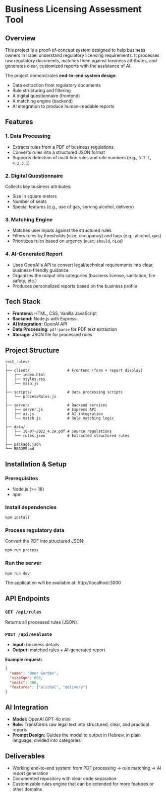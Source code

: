 # Business Licensing Assessment Tool

## Overview

This project is a proof-of-concept system designed to help business owners in Israel understand regulatory licensing requirements. It processes raw regulatory documents, matches them against business attributes, and generates clear, customized reports with the assistance of AI.

The project demonstrates **end-to-end system design**:
- Data extraction from regulatory documents
- Rule structuring and filtering
- A digital questionnaire (frontend)
- A matching engine (backend)
- AI integration to produce human-readable reports

## Features

### 1. Data Processing
- Extracts rules from a PDF of business regulations
- Converts rules into a structured JSON format
- Supports detection of multi-line rules and rule numbers (e.g., `3.7.1`, `4.2.3.1`)

### 2. Digital Questionnaire
Collects key business attributes:
- Size in square meters
- Number of seats
- Special features (e.g., use of gas, serving alcohol, delivery)

### 3. Matching Engine
- Matches user inputs against the structured rules
- Filters rules by thresholds (size, occupancy) and tags (e.g., alcohol, gas)
- Prioritizes rules based on urgency (`must`, `should`, `nice`)

### 4. AI-Generated Report
- Uses OpenAI's API to convert legal/technical requirements into clear, business-friendly guidance
- Organizes the output into categories (business license, sanitation, fire safety, etc.)
- Produces personalized reports based on the business profile

## Tech Stack

- **Frontend:** HTML, CSS, Vanilla JavaScript
- **Backend:** Node.js with Express
- **AI Integration:** OpenAI API
- **Data Processing:** `pdf-parse` for PDF text extraction
- **Storage:** JSON file for processed rules

## Project Structure

```
rest_rules/
│
├── client/                 # Frontend (form + report display)
│   ├── index.html
│   ├── styles.css
│   └── main.js
│
├── scripts/                # Data processing scripts
│   └── processRules.js
│
├── server/                 # Backend services
│   ├── server.js           # Express API
│   ├── ai.js               # AI integration
│   └── match.js            # Rule matching logic
│
├── data/
│   ├── 18-07-2022_4.2A.pdf # Source regulations
│   └── rules.json          # Extracted structured rules
│
├── package.json
└── README.md
```

## Installation & Setup

### Prerequisites
- Node.js (>= 18)
- npm

### Install dependencies
```bash
npm install
```

### Process regulatory data
Convert the PDF into structured JSON:
```bash
npm run process
```

### Run the server
```bash
npm run dev
```

The application will be available at: http://localhost:3000

## API Endpoints

### `GET /api/rules`
Returns all processed rules (JSON).

### `POST /api/evaluate`
- **Input:** business details
- **Output:** matched rules + AI-generated report

**Example request:**
```json
{
  "name": "Beer Garden",
  "sizeSqm": 600,
  "seats": 400,
  "features": ["alcohol", "delivery"]
}
```

## AI Integration

- **Model:** OpenAI GPT-4o mini
- **Role:** Transforms raw legal text into structured, clear, and practical reports
- **Prompt Design:** Guides the model to output in Hebrew, in plain language, divided into categories

## Deliverables

- Working end-to-end system: from PDF processing → rule matching → AI report generation
- Documented repository with clear code separation
- Customizable rules engine that can be extended for more features or other domains
